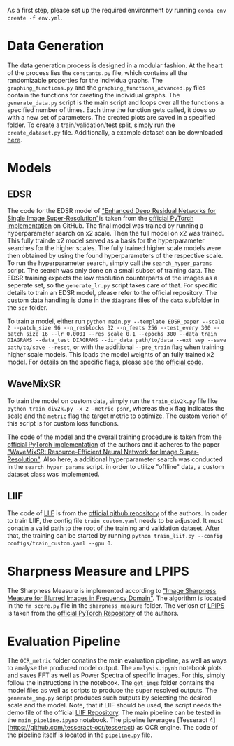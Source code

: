 As a first step, please set up the required environment by running `conda env create -f env.yml`.
# Data Generation
The data generation process is designed in a modular fashion. At the heart of the process lies the `constants.py` file, which contains all the randomizable properties for the individua graphs. The `graphing_functions.py` and the `graphing_functions_advanced.py` files contain the functions for creating the individual graphs. The `generate_data.py` script is the main script and loops over all the functions a specified number of times. Each time the function gets called, it does so with a new set of parameters. The created plots are saved in a specified folder. To create a train/validation/test split, simply run the `create_dataset.py` file. Additionally, a example dataset can be downloaded [here](https://huggingface.co/datasets/ndoerre/graphs_and_plots).

# Models
## EDSR
The code for the EDSR model of ["Enhanced Deep Residual Networks for Single Image Super-Resolution"](https://openaccess.thecvf.com/content_cvpr_2017_workshops/w12/papers/Lim_Enhanced_Deep_Residual_CVPR_2017_paper.pdf)is taken from the [official PyTorch implementation](https://github.com/sanghyun-son/EDSR-PyTorch) on GitHub. The final model was trained by running a hyperparameter search on x2 scale. Then the full model on x2 was trained. This fully trainde x2 model served as a basis for the hyperparameter searches for the higher scales. The fully trained higher scale models were then obtained by using the found hyperparameters of the respective scale. To run the hyperparameter search, simply call the `search_hyper_params` script. The search was only done on a small subset of training data. The EDSR training expects the low resolution counterparts of the images as a seperate set, so the `generate_lr.py` script takes care of that. For specific details to train an EDSR model, please refer to the official repository. The custom data handling is done in the `diagrams` files of the `data` subfolder in the `scr` folder.

To train a model, either run  `python main.py --template EDSR_paper --scale 2 --patch_size 96 --n_resblocks 32 --n_feats 256 --test_every 300 --batch_size 16 --lr 0.0001 --res_scale 0.1 --epochs 300 --data_train DIAGRAMS --data_test DIAGRAMS --dir_data path/to/data --ext sep --save path/to/save --reset`, or with the additional `--pre_train` flag when training higher scale models. This loads the model weights of an fully trained x2 model. For details on the specific flags, please see the [official code](https://github.com/sanghyun-son/EDSR-PyTorch).


## WaveMixSR
To train the model on custom data, simply run the `train_div2k.py` file like `python train_div2k.py -x 2 -metric psnr`, whereas the `x` flag indicates the scale and the `metric` flag the target metric to optimize. The custom verion of this script is for custom loss functions.

The code of the model and the overall training procedure is taken from the [official PyTorch implementation](https://github.com/pranavphoenix/WaveMixSR/tree/main) of the authors and it adheres to the paper ["WaveMixSR: Resource-Efficient Neural Network for Image Super-Resolution"](https://openaccess.thecvf.com/content/WACV2024/html/Jeevan_WaveMixSR_Resource-Efficient_Neural_Network_for_Image_Super-Resolution_WACV_2024_paper.html). Also here, a additional hyperparameter search was conducted in the `search_hyper_params` script. in order to utilize "offline" data, a custom dataset class was implemented.

## LIIF
The code of [LIIF](https://arxiv.org/abs/2012.09161) is from the [official github repository](https://github.com/yinboc/liif) of the authors. In order to train LIIF, the config file `train_custom.yaml` needs to be adjusted. It must conatin a valid path to the root of the training and validation dataset. After that, the training can be started by running `python train_liif.py --config configs/train_custom.yaml --gpu 0`.

# Sharpness Measure and LPIPS
The Sharpness Measure is implemented according to ["Image Sharpness Measure for Blurred Images in Frequency Domain"](https://www.sciencedirect.com/science/article/pii/S1877705813016007). The algorithm is located in the `fm_score.py` file in the `sharpness_measure` folder. The veriosn of [LPIPS](https://openaccess.thecvf.com/content_cvpr_2018/html/Zhang_The_Unreasonable_Effectiveness_CVPR_2018_paper.html) is taken from the [official PyTorch Repository](https://github.com/richzhang/PerceptualSimilarity) of the authors.

# Evaluation Pipeline
The `OCR_metric` folder conatins the main evaluation pipeline, as well as ways to analyse the produced model output. The `analysis.ipynb` notebook plots and saves FFT as well as Power Spectra of specific images. For this, simply follow the instructions in the notebook. The `get_imgs` folder contains the model files as well as scripts to produce the super resolved outputs. The `generate_img.py` script produces such outputs by selecting the desired scale and the model. Note, that if LIIF should be used, the script needs the demo file of the official [LIIF Repository](https://github.com/yinboc/liif). The main pipeline can be tested in the `main_pipeline.ipynb` notebook. The pipeline leverages [Tesseract 4] (https://github.com/tesseract-ocr/tesseract) as OCR engine. The code of the pipeline itself is located in the `pipeline.py` file.